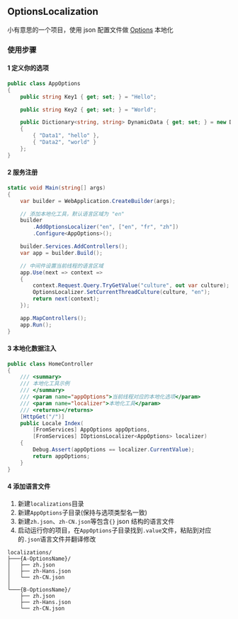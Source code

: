 ## OptionsLocalization
小有意思的一个项目，使用 json 配置文件做 [Options](https://learn.microsoft.com/zh-cn/dotnet/core/extensions/options) 本地化

### 使用步骤
#### 1 定义你的选项
```c#
public class AppOptions
{
    public string Key1 { get; set; } = "Hello";

    public string Key2 { get; set; } = "World";

    public Dictionary<string, string> DynamicData { get; set; } = new Dictionary<string, string>
    {
        { "Data1", "hello" },
        { "Data2", "world" }        
    };
}
```

#### 2 服务注册
```c#
static void Main(string[] args)
{
    var builder = WebApplication.CreateBuilder(args);

    // 添加本地化工具，默认语言区域为 "en"
    builder
        .AddOptionsLocalizer("en", ["en", "fr", "zh"])
        .Configure<AppOptions>();

    builder.Services.AddControllers();
    var app = builder.Build();

    // 中间件设置当前线程的语言区域
    app.Use(next => context =>
    {
        context.Request.Query.TryGetValue("culture", out var culture);
        OptionsLocalizer.SetCurrentThreadCulture(culture, "en");
        return next(context);
    });

    app.MapControllers();
    app.Run();
} 
```


#### 3 本地化数据注入
```c#
public class HomeController
{
    /// <summary>
    /// 本地化工具示例
    /// </summary>
    /// <param name="appOptions">当前线程对应的本地化选项</param>
    /// <param name="localizer">本地化工具</param>
    /// <returns></returns>
    [HttpGet("/")]
    public Locale Index(
        [FromServices] AppOptions appOptions,
        [FromServices] IOptionsLocalizer<AppOptions> localizer)
    {
        Debug.Assert(appOptions == localizer.CurrentValue);
        return appOptions;
    }
}
```

#### 4 添加语言文件
1. 新建`localizations`目录
2. 新建`AppOptions`子目录(保持与选项类型名一致)
3. 新建`zh.json`、`zh-CN.json`等包含`{}` json 结构的语言文件
4. 启动运行你的项目，在`AppOptions`子目录找到`.value`文件，粘贴到对应的`.json`语言文件并翻译修改

```
localizations/
├───{A-OptionsName}/
│   ├── zh.json
│   ├── zh-Hans.json
│   └── zh-CN.json
│ 
└───{B-OptionsName}/
    ├── zh.json
    ├── zh-Hans.json
    └── zh-CN.json
```